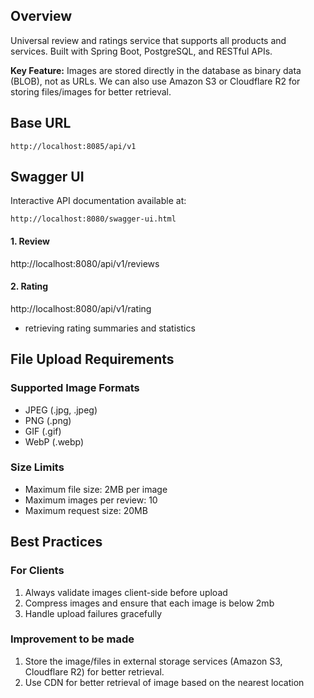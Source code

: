 ## Overview

Universal review and ratings service that supports all products and services. Built with Spring Boot, PostgreSQL, and RESTful APIs.

**Key Feature:** Images are stored directly in the database as binary data (BLOB), not as URLs. 
We can also use Amazon S3 or Cloudflare R2 for storing files/images for better retrieval.

## Base URL

```
http://localhost:8085/api/v1
```

## Swagger UI

Interactive API documentation available at:
```
http://localhost:8080/swagger-ui.html
```


#### 1. Review
http://localhost:8080/api/v1/reviews

#### 2. Rating
http://localhost:8080/api/v1/rating
- retrieving rating summaries and statistics 



## File Upload Requirements

### Supported Image Formats
- JPEG (.jpg, .jpeg)
- PNG (.png)
- GIF (.gif)
- WebP (.webp)

### Size Limits
- Maximum file size: 2MB per image
- Maximum images per review: 10
- Maximum request size: 20MB



## Best Practices

### For Clients
1. Always validate images client-side before upload
2. Compress images and ensure that each image is below 2mb
3. Handle upload failures gracefully

### Improvement to be made
1. Store the image/files in external storage services (Amazon S3, Cloudflare R2) for better retrieval.
2. Use CDN for better retrieval of image based on the nearest location